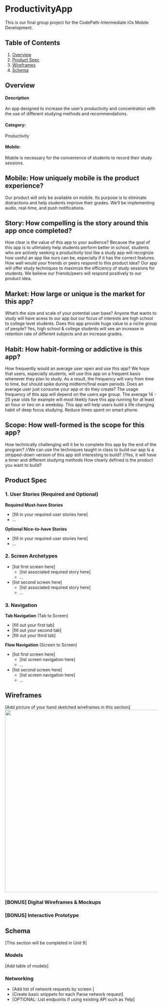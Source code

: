 # ProductivityApp
This is our final group project for the CodePath-Intermediate iOs Mobile Development.
## Table of Contents
1. [Overview](#Overview)
1. [Product Spec](#Product-Spec)
1. [Wireframes](#Wireframes)
2. [Schema](#Schema)

## Overview
#### Description
An app designed to increase the user’s productivity and concentration with the use of different studying methods and recommendations.
#### Category:
Productivity
#### Mobile:
Mobile is necessary for the convenience of students to record their study sessions.
## Mobile: How uniquely mobile is the product experience?
Our product will only be available on mobile. Its purpose is to eliminate distractions and help students improve their grades. We’ll be implementing audio, real-time, and push notifications.
## Story: How compelling is the story around this app once completed?
How clear is the value of this app to your audience?
Because the goal of this app is to ultimately help students perform better in school, students who are actively seeking a productivity tool like a study app will recognize how useful an app like ours can be, especially if it has the correct features.
How well would your friends or peers respond to this product idea?
Our app will offer study techniques to maximize the efficiency of study sessions for students. We believe our friends/peers will respond positively to our product idea.
## Market: How large or unique is the market for this app?
What’s the size and scale of your potential user base?
Anyone that wants to study will have acess to our app but our focus of interests are high school to college level students.
Does this app provide huge value to a niche group of people?
Yes, high school & college students will see an increase in retention rate of different subjects and an increase grades.
## Habit: How habit-forming or addictive is this app?
How frequently would an average user open and use this app?
We hope that users, especially students, will use this app on a frequent basis whenever they plan to study. As a result, the frequency will vary from time to time, but should spike during midterm/final exam periods.
Does an average user just consume your app or do they create?
The usage frequency of this app will depend on the users age group. The average 14 - 25 year olds for example will most likekly have this app running for at least an hour or two on a weekday. This app will help users build a life changing habit of deep focus studying. Reduce times spent on smart phone.
## Scope: How well-formed is the scope for this app?
How technically challenging will it be to complete this app by the end of the program?
//We can use the techniques taught in class to build our app
Is a stripped-down version of this app still interesting to build?
//Yes, it will have a timer and different studying methods
How clearly defined is the product you want to build?

## Product Spec

### 1. User Stories (Required and Optional)

**Required Must-have Stories**

* [fill in your required user stories here]
* ...

**Optional Nice-to-have Stories**

* [fill in your required user stories here]
* ...

### 2. Screen Archetypes

* [list first screen here]
   * [list associated required story here]
   * ...
* [list second screen here]
   * [list associated required story here]
   * ...

### 3. Navigation

**Tab Navigation** (Tab to Screen)

* [fill out your first tab]
* [fill out your second tab]
* [fill out your third tab]

**Flow Navigation** (Screen to Screen)

* [list first screen here]
   * [list screen navigation here]
   * ...
* [list second screen here]
   * [list screen navigation here]
   * ...

## Wireframes
[Add picture of your hand sketched wireframes in this section]
<img src="YOUR_WIREFRAME_IMAGE_URL" width=600>

### [BONUS] Digital Wireframes & Mockups

### [BONUS] Interactive Prototype

## Schema 
[This section will be completed in Unit 9]
### Models
[Add table of models]
### Networking
- [Add list of network requests by screen ]
- [Create basic snippets for each Parse network request]
- [OPTIONAL: List endpoints if using existing API such as Yelp]
